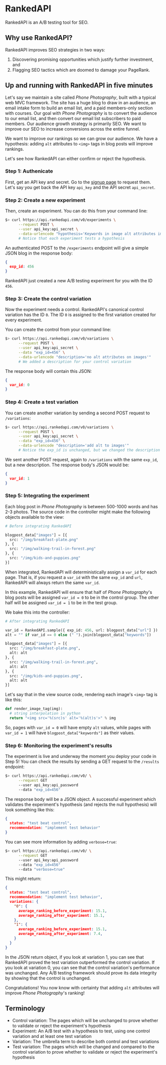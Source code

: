 # RankedAPI

RankedAPI is an A/B testing tool for SEO.

## Why use RankedAPI?

RankedAPI improves SEO strategies in two ways:

1. Discovering promising opportunities which justify further investment, and
2. Flagging SEO tactics which are doomed to damage your PageRank.

## Up and running with RankedAPI in five minutes

Let's say we maintain a site called *Phone Photography*, built with a typical web MVC framework. The site has a huge blog to draw in an audience, an email intake form to build an email list, and a paid members-only section with courses. Our goal with *Phone Photography* is to convert the audience to our email list, and then convert our email list subscribers to paid members. Our audience growth strategy is primarily SEO. We want to improve our SEO to increase conversions across the entire funnel.

We want to improve our rankings so we can grow our audience. We have a hypothesis: adding `alt` attributes to `<img>` tags in blog posts will improve rankings.

Let's see how RankedAPI can either confirm or reject the hypothesis.

### Step 1: Authenicate

First, get an API key and secret. Go to the [signup page](#) to request them. Let's say you get back the API key `api_key` and the API secret `api_secret`.

### Step 2: Create a new experiment

Then, create an experiment. You can do this from your command line:

```bash
$> curl https://api.rankedapi.com/v0/experiments \
      --request POST \
      --user api_key:api_secret \
      --data-urlencode "hypothesis='Keywords in image alt attributes improves pagerank'"
      # Notice that each experiment tests a hypothesis
```

An authenticated POST to the `/experiments` endpoint will give a simple JSON blog in the response body:

```json
{
  exp_id: 456
}
```

RankedAPI just created a new A/B testing experiment for you with the ID `456`.

### Step 3: Create the control variation

Now the experiment needs a control. RankedAPI's canonical control variation has the ID `0`. The ID `0` is assigned to the first variation created for every experiment.

You can create the control from your command line:

```bash
$> curl https://api.rankedapi.com/v0/variations \
      --request POST \
      --user api_key:api_secret \
      --data "exp_id=456" \
      --data-urlencode "description='no alt attributes on images'"
      # We added a description for your control variation
```

The response body will contain this JSON:

```json
{
  var_id: 0
}
```

### Step 4: Create a test variation

You can create another variation by sending a second POST request to `/variations`:

```bash
$> curl https://api.rankedapi.com/v0/variations \
      --request POST \
      --user api_key:api_secret \
      --data "exp_id=456" \
      --data-urlencode "description='add alt to images'"
      # Notice the exp_id is unchanged, but we changed the description to match the test variation!
```

We sent another POST request, again to `/variations` with the same `exp_id`, but a new description. The response body's JSON would be:

```json
{
  var_id: 1
}
```

### Step 5: Integrating the experiment

Each blog post in *Phone Photography* is between 500-1000 words and has 2-3 photos. The source code in the controller might make the following objects available to the view:

```python
# Before integrating RankedAPI

blogpost_data["images"] = [{
  src: "/img/breakfast-plate.png"
}, {
  src: "/img/walking-trail-in-forest.png"
}, {
  src: "/img/kids-and-puppies.png"
}]
```

When integrated, RankedAPI will deterministically assign a `var_id` for each page. That is, if you request a `var_id` with the same `exp_id` and `url`, RankedAPI will always return the same `var_id`.

In this example, RankedAPI will ensure that half of *Phone Photography*'s blog posts will be assigned `var_id = 0` to be in the control group. The other half will be assigned `var_id = 1` to be in the test group.

We bake this into the controller:

```python
# After integrating RankedAPI

var_id = RankedAPI.sample({ exp_id: 456, url: blogpost_data["url"] })
alt = "" if var_id == 0 else (" ").join(blogpost_data["keywords"])

blogpost_data["images"] = [{
  src: "/img/breakfast-plate.png",
  alt: alt
}, {
  src: "/img/walking-trail-in-forest.png",
  alt: alt
}, {
  src: "/img/kids-and-puppies.png",
  alt: alt
}]
```

Let's say that in the view source code, rendering each image's `<img>` tag is like this:

```python
def render_image_tag(img):
  # string interpolation in python
  return "<img src='%(src)s' alt='%(alt)s'>" % img
```

So, pages with `var_id = 0` will have empty `alt` values, while pages with `var_id = 1` will have `blogpost_data["keywords"]` as their values.

### Step 6: Monitoring the experiment's results

The experiment is live and underway the moment you deploy your code in Step 5! You can check the results by sending a GET request to the `/results` endpoint:

```bash
$> curl https://api.rankedapi.com/v0/ \
      --request GET
      --user api_key:api_password
      --data "exp_id=456"
```

The response body will be a JSON object. A successful experiment which validates the experiment's hypothesis (and rejects the null hypothesis) will look something like this:

```json
{
  status: "test beat control",
  recommendation: "implement test behavior"
}
```

You can see more information by adding `verbose=true`:

```bash
$> curl https://api.rankedapi.com/v0/ \
      --request GET
      --user api_key:api_password
      --data "exp_id=456"
      --data "verbose=true"
```

This might return:

```json
{
  status: "test beat control",
  recommendation: "implement test behavior",
  variations: {
    "0": {
      average_ranking_before_experiment: 15.1,
      average_ranking_after_experiment: 15.1,
    },
    "1": {
      average_ranking_before_experiment: 15.1,
      average_ranking_after_experiment: 7.4,
    }
  }
}
```

In the JSON return object, if you look at variation 1, you can see that RankedAPI proved the test variation outperformed the control variation. If you look at variation 0, you can see that the control variation's performance was unchanged. Any A/B testing framework should prove its data integrity by showing that the control is unchanged.

Congratulations! You now know with certainty that adding `alt` attributes will improve *Phone Photography*'s ranking!

## Terminology

- Control variation: The pages which will be unchanged to prove whether to validate or reject the experiment's hypothesis
- Experiment: An A/B test with a hypothesis to test, using one control variation and at least one test variation
- Variation: The umbrella term to describe both control and test variations
- Test variation: The pages which will be changed and compared to the control variation to prove whether to validate or reject the experiment's hypothesis
